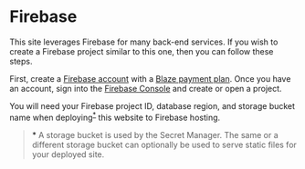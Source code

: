 # Firebase

This site leverages Firebase for many back-end services. If you wish to create a Firebase project similar to this one, then you can follow these steps.

First, create a [Firebase account](https://www.google.com/aclk?sa=l&ai=DChcSEwjAhp2UsL_sAhX-GK0GHZDMBWcYABAAGgJwdg&sig=AOD64_3PgoXNGg4h4EkZJ8nByAn5x8xSLg&q&adurl&ved=2ahUKEwifm5eUsL_sAhUE7J4KHffyAOUQ0Qx6BAgnEAE) with a [Blaze payment plan](https://console.firebase.google.com/project/_/overview?purchaseBillingPlan=metered). Once you have an account, sign into the [Firebase Console](https://console.firebase.google.com/) and create or open a project.

You will need your Firebase project ID, database region, and storage bucket name when deploying<sup>[*](#storage-bucket)</sup> this website to Firebase hosting.

> <a name="storage-bucket">*</a> A storage bucket is used by the Secret Manager. The same or a different storage bucket can optionally be used to serve static files for your deployed site.

<!-- ## Use Cases
TODO: Write blog posts
- Sending Email with Firestore and Firebase Cloud Functions
- Storing template state data in Firestore
- Storing files for user's to download in Firebase Storage
-->
